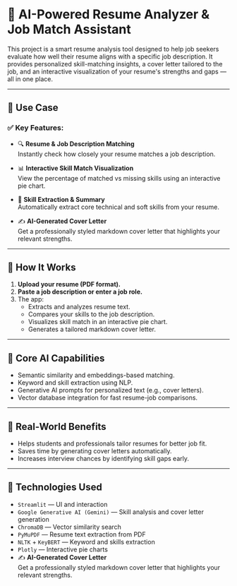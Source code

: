 # 📄 AI-Powered Resume Analyzer & Job Match Assistant

This project is a smart resume analysis tool designed to help job seekers evaluate how well their resume aligns with a specific job description. It provides personalized skill-matching insights, a cover letter tailored to the job, and an interactive visualization of your resume's strengths and gaps — all in one place.

---

## 💼 Use Case

### ✅ Key Features:

- 🔍 **Resume & Job Description Matching**  
  Instantly check how closely your resume matches a job description.

- 📊 **Interactive Skill Match Visualization**  
  View the percentage of matched vs missing skills using an interactive pie chart.

- 🧠 **Skill Extraction & Summary**  
  Automatically extract core technical and soft skills from your resume.

- ✍️ **AI-Generated Cover Letter**  
  Get a professionally styled markdown cover letter that highlights your relevant strengths.

---

## 🧠 How It Works

1. **Upload your resume (PDF format).**
2. **Paste a job description or enter a job role.**
3. The app:
   - Extracts and analyzes resume text.
   - Compares your skills to the job description.
   - Visualizes skill match in an interactive pie chart.
   - Generates a tailored markdown cover letter.

---

## 🧪 Core AI Capabilities

- Semantic similarity and embeddings-based matching.
- Keyword and skill extraction using NLP.
- Generative AI prompts for personalized text (e.g., cover letters).
- Vector database integration for fast resume-job comparisons.

---
## 📌 Real-World Benefits
- Helps students and professionals tailor resumes for better job fit.
- Saves time by generating cover letters automatically.
- Increases interview chances by identifying skill gaps early.

---
## 🧩 Technologies Used
- `Streamlit` — UI and interaction
- `Google Generative AI (Gemini)` — Skill analysis and cover letter generation
- `ChromaDB` — Vector similarity search
- `PyMuPDF` — Resume text extraction from PDF
- `NLTK` + `KeyBERT` — Keyword and skills extraction
- `Plotly` — Interactive pie charts
- ✍️ **AI-Generated Cover Letter**  
  Get a professionally styled markdown cover letter that highlights your relevant strengths.
